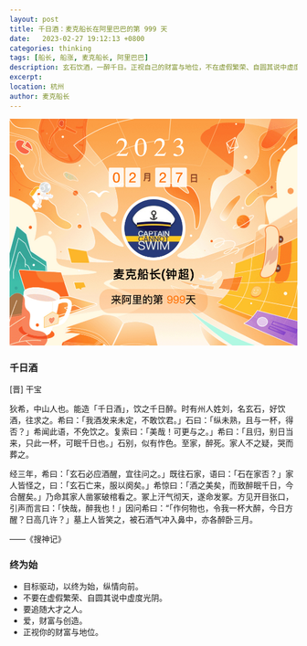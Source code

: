 ```yaml
---
layout: post
title: 千日酒：麦克船长在阿里巴巴的第 999 天
date:   2023-02-27 19:12:13 +0800
categories: thinking
tags: [船长, 船涨, 麦克船长, 阿里巴巴]
description: 玄石饮酒，一醉千日。正视自己的财富与地位，不在虚假繁荣、自圆其说中虚度光阴目标驱动，以终为始，纵情向前。
excerpt: 
location: 杭州
author: 麦克船长
---
```


![](/img/src/2023/captain-alibaba-999-1.jpg)

### 千日酒

\[晋\] 干宝

狄希，中山人也。能造「千日酒」，饮之千日醉。时有州人姓刘，名玄石，好饮酒，往求之。希曰：「我酒发来未定，不敢饮君。」石曰：「纵未熟，且与一杯，得否？」希闻此语，不免饮之。复索曰：「美哉！可更与之。」希曰：「且归，别日当来，只此一杯，可眠千日也。」石别，似有怍色。至家，醉死。家人不之疑，哭而葬之。

经三年，希曰：「玄石必应酒醒，宜往问之。」既往石家，语曰：「石在家否？」家人皆怪之，曰：「玄石亡来，服以阕矣。」希惊曰：「酒之美矣，而致醉眠千日，今合醒矣。」乃命其家人凿冢破棺看之。冢上汗气彻天，遂命发冢。方见开目张口，引声而言曰：「快哉，醉我也！」因问希曰：“「作何物也，令我一杯大醉，今日方醒？日高几许？」墓上人皆笑之，被石酒气冲入鼻中，亦各醉卧三月。

——《搜神记》

### 终为始

* 目标驱动，以终为始，纵情向前。
* 不要在虚假繁荣、自圆其说中虚度光阴。
* 要追随大才之人。
* 爱，财富与创造。
* 正视你的财富与地位。